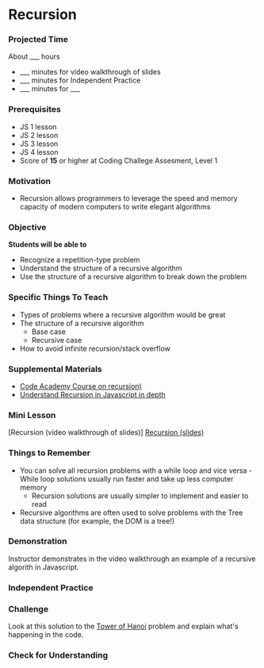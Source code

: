 # Recursion

### Projected Time
About ___ hours
- ___ minutes for video walkthrough of slides
- ___ minutes for Independent Practice
- ___ minutes for ___

### Prerequisites
- JS 1 lesson
- JS 2 lesson
- JS 3 lesson
- JS 4 lesson
- Score of __15__ or higher at Coding Challege Assesment, Level 1

### Motivation
- Recursion allows programmers to leverage the speed and memory capacity of modern computers to write elegant algorithms

### Objective
**Students will be able to**
- Recognize a repetition-type problem
- Understand the structure of a recursive algorithm
- Use the structure of a recursive algorithm to break down the problem

### Specific Things To Teach
- Types of problems where a recursive algorithm would be great
- The structure of a recursive algorithm
	- Base case
	- Recursive case
- How to avoid infinite recursion/stack overflow

### Supplemental Materials
- [Code Academy Course on recursion)](https://www.codecademy.com/courses/javascript-lesson-205/0/1)
- [Understand Recursion in Javascript in depth](https://www.thecodingdelight.com/understanding-recursion-javascript/)

### Mini Lesson
[Recursion (video walkthrough of slides)]
[Recursion (slides)](https://docs.google.com/presentation/d/1KQ5bPs839gvH3iO4-v5fdVZ3JOH9_4QP0y5g0_YxxlQ/edit#slide=id.p)

### Things to Remember
- You can solve all recursion problems with a while loop and vice versa 
        - While loop solutions usually run faster and take up less computer memory
	- Recursion solutions are usually simpler to implement and easier to read
- Recursive algorithms are often used to solve problems with the Tree data structure (for example, the DOM is a tree!)

### Demonstration
Instructor demonstrates in the video walkthrough an example of a recursive algorith in Javascript.

### Independent Practice  

### Challenge
Look at this solution to the [Tower of Hanoi](https://stackoverflow.com/questions/6947653/how-does-recursive-algorithm-work-for-towers-of-hanoi) problem and explain what's happening in the code.

### Check for Understanding
